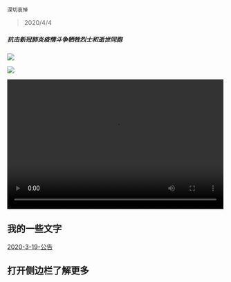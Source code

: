 `深切哀悼`
> 2020/4/4
##### 抗击新冠肺炎疫情斗争牺牲烈士和逝世同胞
![](https://ss1.bdstatic.com/70cFuXSh_Q1YnxGkpoWK1HF6hhy/it/u=2707881020,3314832193&fm=11&gp=0.jpg)
<!-- slide vertical=true -->

![](https://ss2.bdstatic.com/70cFvnSh_Q1YnxGkpoWK1HF6hhy/it/u=1519875058,3483679058&fm=11&gp=0.jpg)
<!-- slide -->
<video src="https://www.bilibili.com/video/BV1Yp4y117pH/" controls="controls" width="500" height="300">您的浏览器不支持播放该视频！</video>
<!-- slide -->

## 我的一些文字
[2020-3-19-公告](https://inforest.xzzxz.cn/_posts/2020-03-19-%E9%80%9A%E7%9F%A5/)

<!-- slide vertical=true -->
## 打开侧边栏了解更多

